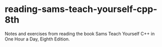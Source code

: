 # reading-sams-teach-yourself-cpp-8th
Notes and exercises from reading the book Sams Teach Yourself C++ in One Hour a Day, Eighth Edition.
